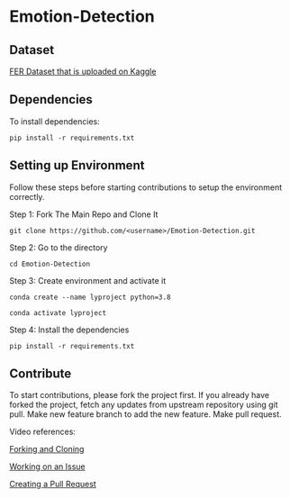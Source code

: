 # Emotion-Detection

## Dataset
[FER Dataset that is uploaded on Kaggle](https://www.kaggle.com/ananthu017/emotion-detection-fer)

## Dependencies
To install dependencies:

```
pip install -r requirements.txt
```

## Setting up Environment
Follow these steps before starting contributions to setup the environment correctly.

Step 1: Fork The Main Repo and Clone It

```
git clone https://github.com/<username>/Emotion-Detection.git
```

Step 2: Go to the directory
```
cd Emotion-Detection
```

Step 3: Create environment and activate it
```
conda create --name lyproject python=3.8
```
```
conda activate lyproject
```

Step 4: Install the dependencies 
```
pip install -r requirements.txt
```

## Contribute
To start contributions, please fork the project first.
If you already have forked the project, fetch any updates from upstream repository using git pull.
Make new feature branch to add the new feature.
Make pull request.

Video references:

[Forking and Cloning](https://www.youtube.com/watch?v=OODDLyvePr8)

[Working on an Issue](https://www.youtube.com/watch?v=2Y8AkBUbrNU)

[Creating a Pull Request](https://www.youtube.com/watch?v=8Bx9e8uk8ko)
